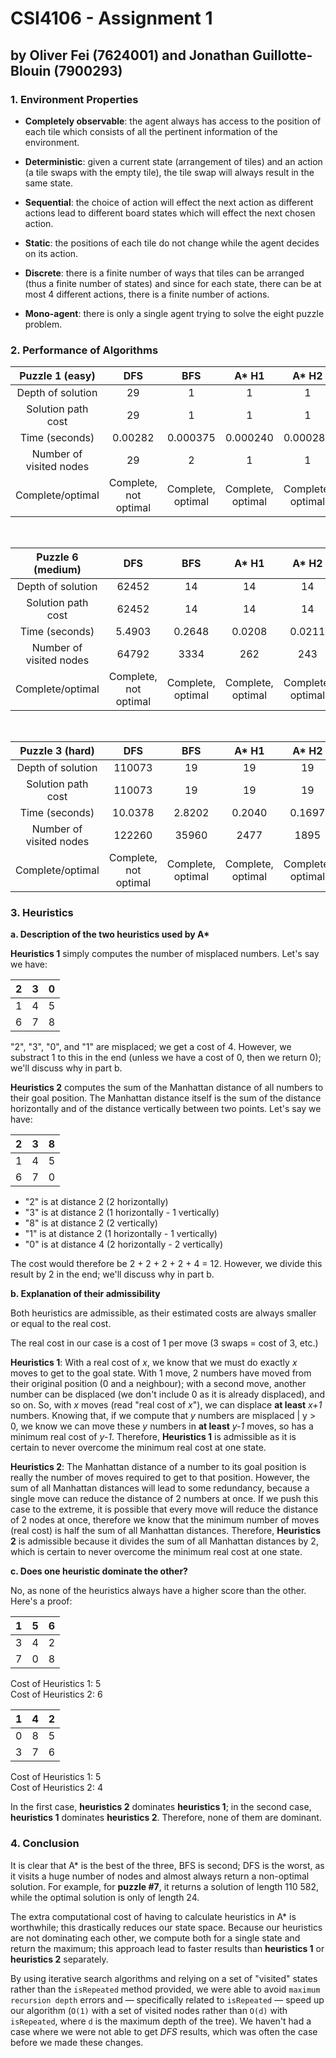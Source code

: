 # CSI4106 - Assignment 1
## by Oliver Fei (7624001) and Jonathan Guillotte-Blouin (7900293)

### 1. Environment Properties

* **Completely observable**: the agent always has access to the position of each tile which consists of all the pertinent information of the environment.

* **Deterministic**: given a current state (arrangement of tiles) and an action (a tile swaps with the empty tile), the tile swap will always result in the same state.

* **Sequential**: the choice of action will effect the next action as different actions lead to different board states which will effect the next chosen action.

* **Static**: the positions of each tile do not change while the agent decides on its action.

* **Discrete**: there is a finite number of ways that tiles can be arranged (thus a finite number of states) and since for each state, there can be at most 4 different actions, there is a finite number of actions.

* **Mono-agent**: there is only a single agent trying to solve the eight puzzle problem.

### 2. Performance of Algorithms
|Puzzle 1 (easy)        |DFS                  |BFS              |A* H1            |A* H2            |
|:---------------------:|:-------------------:|:---------------:|:---------------:|:---------------:|
|Depth of solution      |29                   |1                |1                |1                |
|Solution path cost     |29                   |1                |1                |1                |
|Time (seconds)         |0.00282              |0.000375         |0.000240         |0.000283         |
|Number of visited nodes|29                   |2                |1                |1                |
|Complete/optimal       |Complete, not optimal|Complete, optimal|Complete, optimal|Complete, optimal|

<br>

|Puzzle 6 (medium)      |DFS                  |BFS              |A* H1            |A* H2            |
|:---------------------:|:-------------------:|:---------------:|:---------------:|:---------------:|
|Depth of solution      |62452                |14               |14               |14               |
|Solution path cost     |62452                |14               |14               |14               |
|Time (seconds)         |5.4903               |0.2648           |0.0208           |0.0211           |
|Number of visited nodes|64792                |3334             |262              |243              |
|Complete/optimal       |Complete, not optimal|Complete, optimal|Complete, optimal|Complete, optimal|

<br>

|Puzzle 3 (hard)        |DFS                  |BFS              |A* H1            |A* H2            |
|:---------------------:|:-------------------:|:---------------:|:---------------:|:---------------:|
|Depth of solution      |110073               |19               |19               |19               |
|Solution path cost     |110073               |19               |19               |19               |
|Time (seconds)         |10.0378              |2.8202           |0.2040           |0.1697           |
|Number of visited nodes|122260               |35960            |2477             |1895             |
|Complete/optimal       |Complete, not optimal|Complete, optimal|Complete, optimal|Complete, optimal|


### 3. Heuristics
**a. Description of the two heuristics used by A\***

**Heuristics 1** simply computes the number of misplaced numbers. Let's say we have:

| 2 | 3 | 0 |
|---|---|---|
| 1 | 4 | 5 |
| 6 | 7 | 8 |

"2", "3", "0", and "1" are misplaced; we get a cost of 4. However, we substract 1 to this in the end (unless we have a cost of 0, then we return 0); we'll discuss why in part b.


**Heuristics 2** computes the sum of the Manhattan distance of all numbers to their goal position. The Manhattan distance itself is the sum of the distance horizontally and of the distance vertically between two points. Let's say we have:

| 2 | 3 | 8 |
|---|---|---|
| 1 | 4 | 5 |
| 6 | 7 | 0 |

* "2" is at distance 2 (2 horizontally)
* "3" is at distance 2 (1 horizontally - 1 vertically)
* "8" is at distance 2 (2 vertically)
* "1" is at distance 2 (1 horizontally - 1 vertically)
* "0" is at distance 4 (2 horizontally - 2 vertically)

The cost would therefore be 2 + 2 + 2 + 2 + 4 = 12. However, we divide this result by 2 in the end; we'll discuss why in part b.

**b. Explanation of their admissibility**

Both heuristics are admissible, as their estimated costs are always smaller or equal to the real cost.

The real cost in our case is a cost of 1 per move (3 swaps = cost of 3, etc.)

**Heuristics 1**: With a real cost of *x*, we know that we must do exactly *x* moves to get to the goal state. With 1 move, 2 numbers have moved from their original position (0 and a neighbour); with a second move, another number can be displaced (we don't include 0 as it is already displaced), and so on. So, with *x* moves (read "real cost of *x*"), we can displace **at least** *x+1* numbers. Knowing that, if we compute that *y* numbers are misplaced | y > 0, we know we can move these *y* numbers in **at least** *y-1* moves, so has a minimum real cost of *y-1*. Therefore, **Heuristics 1** is admissible as it is certain to never overcome the minimum real cost at one state.

**Heuristics 2**: The Manhattan distance of a number to its goal position is really the number of moves required to get to that position. However, the sum of all Manhattan distances will lead to some redundancy, because a single move can reduce the distance of 2 numbers at once. If we push this case to the extreme, it is possible that every move will reduce the distance of 2 nodes at once, therefore we know that the minimum number of moves (real cost) is half the sum of all Manhattan distances. Therefore, **Heuristics 2** is admissible because it divides the sum of all Manhattan distances by 2, which is certain to never overcome the minimum real cost at one state.


**c. Does one heuristic dominate the other?**

No, as none of the heuristics always have a higher score than the other. Here's a proof:

| 1 | 5 | 6 |
|---|---|---|
| 3 | 4 | 2 |
| 7 | 0 | 8 |

Cost of Heuristics 1: 5 <br>
Cost of Heuristics 2: 6

| 1 | 4 | 2 |
|---|---|---|
| 0 | 8 | 5 |
| 3 | 7 | 6 |

Cost of Heuristics 1: 5 <br>
Cost of Heuristics 2: 4


In the first case, **heuristics 2** dominates **heuristics 1**; in the second case, **heuristics 1** dominates **heuristics 2**. Therefore, none of them are dominant.

### 4. Conclusion
It is clear that A* is the best of the three, BFS is second; DFS is the worst, as it visits a huge number of nodes and almost always return a non-optimal solution. For example, for **puzzle #7**, it returns a solution of length 110 582, while the optimal solution is only of length 24.

The extra computational cost of having to calculate heuristics in A* is worthwhile; this drastically reduces our state space. Because our heuristics are not dominating each other, we compute both for a single state and return the maximum; this approach lead to faster results than **heuristics 1** or **heuristics 2** separately.

By using iterative search algorithms and relying on a set of "visited" states rather than the `isRepeated` method provided, we were able to avoid `maximum recursion depth` errors and — specifically related to `isRepeated` — speed up our algorithm (`O(1)` with a set of visited nodes rather than `O(d)` with `isRepeated`, where `d` is the maximum depth of the tree). We haven't had a case where we were not able to get *DFS* results, which was often the case before we made these changes.